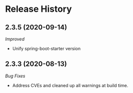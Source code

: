 # Release History

## 2.3.5 (2020-09-14)
_Improved_
- Unify spring-boot-starter version

## 2.3.3 (2020-08-13)

_Bug Fixes_ 
- Address CVEs and cleaned up all warnings at build time. 
